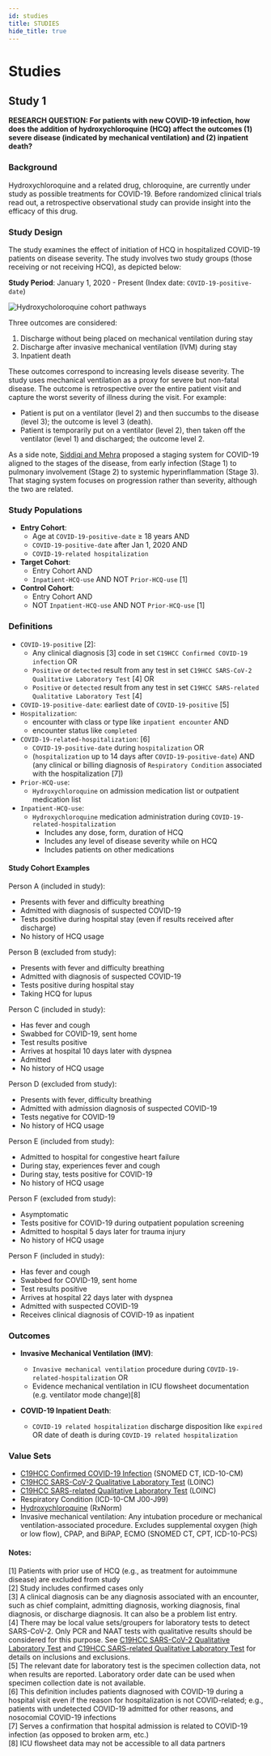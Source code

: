 ```yaml
---
id: studies
title: STUDIES
hide_title: true
---
```


# Studies

## Study 1

**RESEARCH QUESTION: For patients with new COVID-19 infection, how does the addition of hydroxychloroquine (HCQ) affect the outcomes (1) severe disease (indicated by mechanical ventilation) and (2) inpatient death?**

### Background

Hydroxychloroquine and a related drug, chloroquine, are currently under study as possible treatments for COVID-19. Before randomized clinical trials read out, a retrospective observational study can provide insight into the efficacy of this drug.

### Study Design

The study examines the effect of initiation of HCQ in hospitalized COVID-19 patients on disease severity. The study involves two study groups (those receiving or not receiving HCQ), as depicted below:

**Study Period**: January 1, 2020 - Present (Index date: `COVID-19-positive-date`)

![Hydroxycholoroquine cohort pathways](hydroxy_cohorts.png)

Three outcomes are considered:

1. Discharge without being placed on mechanical ventilation during stay
2. Discharge after invasive mechanical ventilation (IVM) during stay
3. Inpatient death

These outcomes correspond to increasing levels disease severity. The study uses mechanical ventilation as a proxy for severe but non-fatal disease. The outcome is retrospective over the entire patient visit and capture the worst severity of illness during the visit. For example:

* Patient is put on a ventilator (level 2) and then succumbs to the disease (level 3); the outcome is level 3 (death).
* Patient is temporarily put on a ventilator (level 2), then taken off the ventilator (level 1) and discharged; the outcome level 2.

As a side note, [Siddiqi and Mehra](https://www.ncbi.nlm.nih.gov/pmc/articles/PMC7118652/) proposed a staging system for COVID-19 aligned to the stages of the disease, from early infection (Stage 1) to pulmonary involvement (Stage 2) to systemic hyperinflammation (Stage 3). That staging system focuses on progression rather than severity, although the two are related.

### Study Populations

* **Entry Cohort**:
  * Age at `COVID-19-positive-date` ≥ 18 years AND
  * `COVID-19-positive-date` after Jan 1, 2020 AND
  * `COVID-19-related hospitalization`
* **Target Cohort**:
  * Entry Cohort AND
  * `Inpatient-HCQ-use` AND NOT `Prior-HCQ-use` [1]
* **Control Cohort**:
  * Entry Cohort AND
  * NOT `Inpatient-HCQ-use` AND NOT `Prior-HCQ-use` [1]

### Definitions

* `COVID-19-positive` [2]:
  * Any clinical diagnosis [3] code in set `C19HCC Confirmed COVID-19 infection` OR
  * `Positive` or `detected` result from any test in set `C19HCC SARS-CoV-2 Qualitative Laboratory Test` [4] OR
  * `Positive` or `detected` result from any test in set `C19HCC SARS-related Qualitative Laboratory Test` [4]
* `COVID-19-positive-date`: earliest date of `COVID-19-positive` [5]
* `Hospitalization`:
  * encounter with class or type like `inpatient encounter` AND
  * encounter status like `completed`
* `COVID-19-related-hospitalization`: [6]
  * `COVID-19-positive-date` during `hospitalization` OR
  * (`hospitalization` up to 14 days after `COVID-19-positive-date`) AND (any clinical or billing diagnosis of `Respiratory Condition` associated with the hospitalization [7])
* `Prior-HCQ-use`:
  * `Hydroxychloroquine` on admission medication list or outpatient medication list
* `Inpatient-HCQ-use`:
  * `Hydroxychloroquine` medication administration during `COVID-19-related-hospitalization`
    * Includes any dose, form, duration of HCQ
    * Includes any level of disease severity while on HCQ
    * Includes patients on other medications

#### Study Cohort Examples

Person A (included in study):
* Presents with fever and difficulty breathing
* Admitted with diagnosis of suspected COVID-19
* Tests positive during hospital stay (even if results received after discharge)
* No history of HCQ usage

Person B (excluded from study):
* Presents with fever and difficulty breathing
* Admitted with diagnosis of suspected COVID-19
* Tests positive during hospital stay
* Taking HCQ for lupus

Person C (included in study):
* Has fever and cough
* Swabbed for COVID-19, sent home
* Test results positive
* Arrives at hospital 10 days later with dyspnea
* Admitted
* No history of HCQ usage

Person D (excluded from study):
* Presents with fever, difficulty breathing
* Admitted with admission diagnosis of suspected COVID-19
* Tests negative for COVID-19
* No history of HCQ usage

Person E (included from study):
* Admitted to hospital for congestive heart failure
* During stay, experiences fever and cough
* During stay, tests positive for COVID-19
* No history of HCQ usage

Person F (excluded from study):
* Asymptomatic
* Tests positive for COVID-19 during outpatient population screening
* Admitted to hospital 5 days later for trauma injury
* No history of HCQ usage

Person F (included in study):
* Has fever and cough
* Swabbed for COVID-19, sent home
* Test results positive
* Arrives at hospital 22 days later with dyspnea
* Admitted with suspected COVID-19
* Receives clinical diagnosis of COVID-19 as inpatient

### Outcomes

* **Invasive Mechanical Ventilation (IMV)**:
  * `Invasive mechanical ventilation` procedure during `COVID-19-related-hospitalization` OR
  * Evidence mechanical ventilation in ICU flowsheet documentation (e.g. ventilator mode change)[8]

* **COVID-19 Inpatient Death**:
  * `COVID-19 related hospitalization` discharge disposition like `expired` OR date of death is during `COVID-19 related hospitalization`

### Value Sets

* [C19HCC Confirmed COVID-19 Infection](https://vsac.nlm.nih.gov/valueset/2.16.840.1.113762.1.4.1032.117/definition) (SNOMED CT, ICD-10-CM)
* [C19HCC SARS-CoV-2 Qualitative Laboratory Test](https://vsac.nlm.nih.gov/valueset/2.16.840.1.113762.1.4.1032.109/definition) (LOINC)
* [C19HCC SARS-related Qualitative Laboratory Test](https://vsac.nlm.nih.gov/valueset/2.16.840.1.113762.1.4.1032.113/definition) (LOINC)
* Respiratory Condition (ICD-10-CM J00-J99)
* [Hydroxychloroquine](https://vsac.nlm.nih.gov/valueset/2.16.840.1.113883.3.1564.2220/definition) (RxNorm)
* Invasive mechanical ventilation: Any intubation procedure or mechanical ventilation-associated procedure. Excludes supplemental oxygen (high or low flow), CPAP, and BiPAP, ECMO (SNOMED CT, CPT, ICD-10-PCS)

#### Notes:
[1] Patients with prior use of HCQ (e.g., as treatment for autoimmune disease) are excluded from study<br/>
[2] Study includes confirmed cases only<br/>
[3] A clinical diagnosis can be any diagnosis associated with an encounter, such as chief complaint, admitting diagnosis, working diagnosis, final diagnosis, or discharge diagnosis. It can also be a problem list entry.<br/>
[4] There may be local value sets/groupers for laboratory tests to detect SARS-CoV-2. Only PCR and NAAT tests with qualitative results should be considered for this purpose. See [C19HCC SARS-CoV-2 Qualitative Laboratory Test](https://vsac.nlm.nih.gov/valueset/2.16.840.1.113762.1.4.1032.109/definition) and [C19HCC SARS-related Qualitative Laboratory Test]() for details on inclusions and exclusions.<br/>
[5] The relevant date for laboratory test is the specimen collection data, not when results are reported. Laboratory order date can be used when specimen collection date is not available.<br/>
[6] This definition includes patients diagnosed with COVID-19 during a hospital visit even if the reason for hospitalization is not COVID-related; e.g., patients with undetected COVID-19 admitted for other reasons, and nosocomial COVID-19 infections ​<br/>
[7] Serves a confirmation that hospital admission is related to COVID-19 infection (as opposed to broken arm, etc.)<br/>
[8] ICU flowsheet data may not be accessible to all data partners
